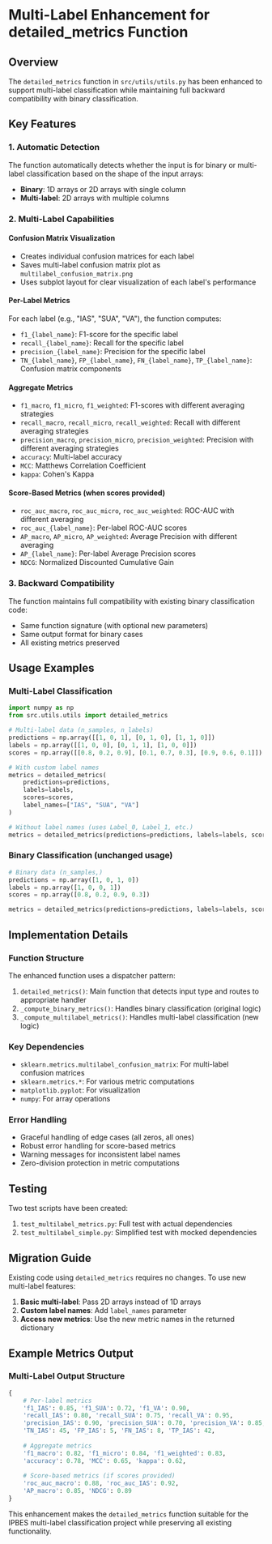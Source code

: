 # Multi-Label Enhancement for detailed_metrics Function

## Overview
The `detailed_metrics` function in `src/utils/utils.py` has been enhanced to support multi-label classification while maintaining full backward compatibility with binary classification.

## Key Features

### 1. Automatic Detection
The function automatically detects whether the input is for binary or multi-label classification based on the shape of the input arrays:
- **Binary**: 1D arrays or 2D arrays with single column
- **Multi-label**: 2D arrays with multiple columns

### 2. Multi-Label Capabilities

#### Confusion Matrix Visualization
- Creates individual confusion matrices for each label
- Saves multi-label confusion matrix plot as `multilabel_confusion_matrix.png`
- Uses subplot layout for clear visualization of each label's performance

#### Per-Label Metrics
For each label (e.g., "IAS", "SUA", "VA"), the function computes:
- `f1_{label_name}`: F1-score for the specific label
- `recall_{label_name}`: Recall for the specific label  
- `precision_{label_name}`: Precision for the specific label
- `TN_{label_name}`, `FP_{label_name}`, `FN_{label_name}`, `TP_{label_name}`: Confusion matrix components

#### Aggregate Metrics
- `f1_macro`, `f1_micro`, `f1_weighted`: F1-scores with different averaging strategies
- `recall_macro`, `recall_micro`, `recall_weighted`: Recall with different averaging strategies
- `precision_macro`, `precision_micro`, `precision_weighted`: Precision with different averaging strategies
- `accuracy`: Multi-label accuracy
- `MCC`: Matthews Correlation Coefficient
- `kappa`: Cohen's Kappa

#### Score-Based Metrics (when scores provided)
- `roc_auc_macro`, `roc_auc_micro`, `roc_auc_weighted`: ROC-AUC with different averaging
- `roc_auc_{label_name}`: Per-label ROC-AUC scores
- `AP_macro`, `AP_micro`, `AP_weighted`: Average Precision with different averaging
- `AP_{label_name}`: Per-label Average Precision scores
- `NDCG`: Normalized Discounted Cumulative Gain

### 3. Backward Compatibility
The function maintains full compatibility with existing binary classification code:
- Same function signature (with optional new parameters)
- Same output format for binary cases
- All existing metrics preserved

## Usage Examples

### Multi-Label Classification
```python
import numpy as np
from src.utils.utils import detailed_metrics

# Multi-label data (n_samples, n_labels)
predictions = np.array([[1, 0, 1], [0, 1, 0], [1, 1, 0]])
labels = np.array([[1, 0, 0], [0, 1, 1], [1, 0, 0]])
scores = np.array([[0.8, 0.2, 0.9], [0.1, 0.7, 0.3], [0.9, 0.6, 0.1]])

# With custom label names
metrics = detailed_metrics(
    predictions=predictions,
    labels=labels, 
    scores=scores,
    label_names=["IAS", "SUA", "VA"]
)

# Without label names (uses Label_0, Label_1, etc.)
metrics = detailed_metrics(predictions=predictions, labels=labels, scores=scores)
```

### Binary Classification (unchanged usage)
```python
# Binary data (n_samples,)
predictions = np.array([1, 0, 1, 0])
labels = np.array([1, 0, 0, 1])
scores = np.array([0.8, 0.2, 0.9, 0.3])

metrics = detailed_metrics(predictions=predictions, labels=labels, scores=scores)
```

## Implementation Details

### Function Structure
The enhanced function uses a dispatcher pattern:
1. `detailed_metrics()`: Main function that detects input type and routes to appropriate handler
2. `_compute_binary_metrics()`: Handles binary classification (original logic)
3. `_compute_multilabel_metrics()`: Handles multi-label classification (new logic)

### Key Dependencies
- `sklearn.metrics.multilabel_confusion_matrix`: For multi-label confusion matrices
- `sklearn.metrics.*`: For various metric computations
- `matplotlib.pyplot`: For visualization
- `numpy`: For array operations

### Error Handling
- Graceful handling of edge cases (all zeros, all ones)
- Robust error handling for score-based metrics
- Warning messages for inconsistent label names
- Zero-division protection in metric computations

## Testing
Two test scripts have been created:
1. `test_multilabel_metrics.py`: Full test with actual dependencies
2. `test_multilabel_simple.py`: Simplified test with mocked dependencies

## Migration Guide
Existing code using `detailed_metrics` requires no changes. To use new multi-label features:

1. **Basic multi-label**: Pass 2D arrays instead of 1D arrays
2. **Custom label names**: Add `label_names` parameter
3. **Access new metrics**: Use the new metric names in the returned dictionary

## Example Metrics Output

### Multi-Label Output Structure
```python
{
    # Per-label metrics
    'f1_IAS': 0.85, 'f1_SUA': 0.72, 'f1_VA': 0.90,
    'recall_IAS': 0.80, 'recall_SUA': 0.75, 'recall_VA': 0.95,
    'precision_IAS': 0.90, 'precision_SUA': 0.70, 'precision_VA': 0.85,
    'TN_IAS': 45, 'FP_IAS': 5, 'FN_IAS': 8, 'TP_IAS': 42,
    
    # Aggregate metrics
    'f1_macro': 0.82, 'f1_micro': 0.84, 'f1_weighted': 0.83,
    'accuracy': 0.78, 'MCC': 0.65, 'kappa': 0.62,
    
    # Score-based metrics (if scores provided)
    'roc_auc_macro': 0.88, 'roc_auc_IAS': 0.92,
    'AP_macro': 0.85, 'NDCG': 0.89
}
```

This enhancement makes the `detailed_metrics` function suitable for the IPBES multi-label classification project while preserving all existing functionality.
